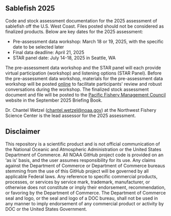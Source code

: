 ## Sablefish 2025 

Code and stock assessment documentation for the 2025 assessment of sablefish off the U.S. West Coast. Files posted should not be considered as finalized products. Below are key dates for the 2025 assessment:

* Pre-assessment data workshop: March 18 or 19, 2025, with the specific date to be selected later
* Final data deadline: April 21, 2025
* STAR panel date: July 14-18, 2025 in Seattle, WA 

The pre-assessment data workshop and the STAR panel will each provide virtual participation (workshop) and listening options (STAR Panel). Before the pre-assessment data workshop, materials for the pre-assessment data workshop will be posted [online](https://connect.fisheries.noaa.gov/sablefish-2025/) to facilitate participants' review and robust conversations during the workshop. The finalized stock assessment document and file  will be posted to the [Pacific Fishery Management Council](https://www.pcouncil.org/) website in the September 2025 Briefing Book. 

Dr. Chantel Wetzel (chantel.wetzel@noaa.gov) at the Northwest Fishery Science Center is the lead assessor for the 2025 assessment. 

## Disclaimer

This repository is a scientific product and is not official communication of the National Oceanic and Atmospheric Administration or the United States Department of Commerce. All NOAA GitHub project code is provided on an ‘as is’ basis, and the user assumes responsibility for its use. Any claims against the Department of Commerce or Department of Commerce bureaus stemming from the use of this GitHub project will be governed by all applicable Federal laws. Any reference to specific commercial products, processes, or services by service mark, trademark, manufacturer, or otherwise does not constitute or
imply their endorsement, recommendation, or favoring by the Department of Commerce. The Department of Commerce seal and logo, or the seal and logo of a DOC bureau, shall not be used in any manner to imply endorsement of any commercial product or activity by DOC or the United States Government.

